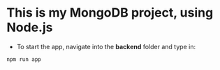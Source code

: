 <h1>This is my MongoDB project, using Node.js</h1>

- To start the app, navigate into the **backend** folder and type in:
```
npm run app
```